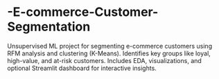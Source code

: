 # -E-commerce-Customer-Segmentation
Unsupervised ML project for segmenting e-commerce customers using RFM analysis and clustering (K-Means). Identifies key groups like loyal, high-value, and at-risk customers. Includes EDA, visualizations, and optional Streamlit dashboard for interactive insights.
